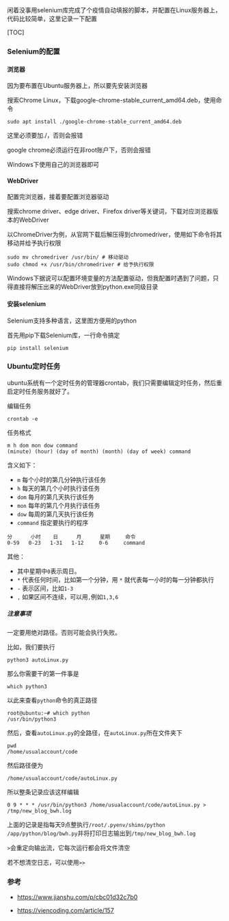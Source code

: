 闲着没事用selenium库完成了个疫情自动填报的脚本，并配置在Linux服务器上，代码比较简单，这里记录一下配置

[TOC]

### Selenium的配置

#### 浏览器

因为要布置在Ubuntu服务器上，所以要先安装浏览器

搜索Chrome Linux，下载google-chrome-stable_current_amd64.deb，使用命令

```shell
sudo apt install ./google-chrome-stable_current_amd64.deb
```

这里必须要加./，否则会报错

google chrome必须运行在非root账户下，否则会报错

Windows下使用自己的浏览器即可

#### WebDriver

配置完浏览器，接着要配置浏览器驱动

搜索chrome driver、edge driver、Firefox driver等关键词，下载对应浏览器版本的WebDriver

以ChromeDriver为例，从官网下载后解压得到chromedriver，使用如下命令将其移动并给予执行权限

```shell
sudo mv chromedriver /usr/bin/ # 移动驱动
sudo chmod +x /usr/bin/chromedriver # 给予执行权限
```

Windows下据说可以配置环境变量的方法配置驱动，但我配置时遇到了问题，只得直接将解压出来的WebDriver放到python.exe同级目录

#### 安装selenium

Selenium支持多种语言，这里图方便用的python

首先用pip下载Selenium库，一行命令搞定

```shell
pip install selenium
```

### Ubuntu定时任务

ubuntu系统有一个定时任务的管理器crontab，我们只需要编辑定时任务，然后重启定时任务服务就好了。

编辑任务

```shell
crontab -e
```

任务格式

```shell
m h dom mon dow command
(minute) (hour) (day of month) (month) (day of week) command
```

含义如下：

- `m` 每个小时的第几分钟执行该任务
- `h` 每天的第几个小时执行该任务
- `dom` 每月的第几天执行该任务
- `mon` 每年的第几个月执行该任务
- `dow` 每周的第几天执行该任务 
- `command` 指定要执行的程序

```
分      小时    日      月      星期     命令
0-59   0-23   1-31   1-12     0-6     command
```

其他：

- 其中星期中`0`表示周日。
- `*` 代表任何时间，比如第一个分钟，用 `*` 就代表每一小时的每一分钟都执行
- `-` 表示区间，比如`1-3`
- `,` 如果区间不连续，可以用`,`例如`1,3,6`

##### 注意事项

一定要用绝对路径。否则可能会执行失败。

比如，我们要执行

```
python3 autoLinux.py
```

那么你需要干的第一件事是

```
which python3
```

以此来查看`python`命令的真正路径

```
root@ubuntu:~# which python
/usr/bin/python3
```

然后，查看`autoLinux.py`的全路径，在`autoLinux.py`所在文件夹下

```
pwd
/home/usualaccount/code
```

然后路径便为

```
/home/usualaccount/code/autoLinux.py
```

所以整条记录应该这样编辑

```
0 9 * * * /usr/bin/python3 /home/usualaccount/code/autoLinux.py > /tmp/new_blog_bwh.log
```

上面的记录是指每天9点整执行`/root/.pyenv/shims/python /app/python/blog/bwh.py`并将打印日志输出到`/tmp/new_blog_bwh.log`

`>`会重定向输出流，它每次运行都会将文件清空

若不想清空日志，可以使用`>>`

### 参考

* https://www.jianshu.com/p/cbc01d32c7b0

* https://viencoding.com/article/157